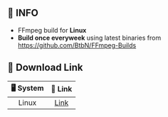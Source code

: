## 📃 INFO
- FFmpeg build for **Linux**  
- **Build once everyweek** using latest binaries from https://github.com/BtbN/FFmpeg-Builds

## 🔽 Download Link

|  🖥️ System   | 🚀 Link  |
|  :----:  | :----:  |
| Linux | [Link](https://github.com/youcmd/ffmpegbuildlinux/releases/latest/download/ffmpeg-linux.7z) |
